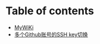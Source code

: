 # Table of contents

* [MyWiKi](README.md)
* [多个Github账号的SSH key切换](duo-ge-github-zhang-hao-de-ssh-key-qie-huan.md)

